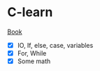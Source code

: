 # C-learn

[Book](https://kpolyakov.spb.ru/school/c.htm)

- [X] IO, If, else, case, variables
- [X] For, While
- [X] Some math

